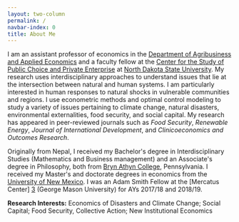```yaml
---
layout: two-column
permalink: /
navbar-index: 0
title: About Me
---
```


I am an assistant professor of economics in the [Department of Agribusiness and Applied Economics][5] and a faculty fellow at the [Center for the Study of Public Choice and Private Enterprise][6] at [North Dakota State University][4]. My research uses interdisciplinary approaches to understand issues that lie at the intersection between natural and human systems. I am particularly interested in human responses to natural shocks in vulnerable communities and regions. I use econometric methods and optimal control modeling to study a variety of issues pertaining to climate change, natural disasters, environmental externalities, food security, and social capital. My research has appeared in peer-reviewed journals such as *Food Security*, *Renewable Energy*, *Journal of International Development*, and *Clinicoeconomics and Outcomes Research*. 

Originally from Nepal, I received my Bachelor's degree in Interdisciplinary Studies (Mathematics and Business management) and an Associate's degree in Philosophy, both from [Bryn Athyn College][1], Pennsylvania. I received my Master's and doctorate degrees in economics from the [University of New Mexico][2]. I was an Adam Smith Fellow at the [Mercatus Center] [3] (George Mason University) for AYs 2017/18 and 2018/19.

**Research Interests:**
Economics of Disasters and Climate Change; Social Capital; Food Security, Collective Action; New Institutional Economics

[1]: https://brynathyn.edu/
[2]: http://econ.unm.edu
[3]: https://asp.mercatus.org/people/veeshan-rayamajhee
[4]: https://www.ndsu.edu/
[5]: https://www.ag.ndsu.edu/agecon
[6]: https://www.ndsu.edu/centers/pcpe/
